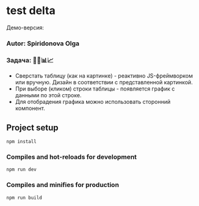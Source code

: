 # test delta

Демо-версия:

### Autor: Spiridonova Olga

### Задача: 👨‍💼📊📈

-   Сверстать таблицу (как на картинке) - реактивно JS-фреймворком или вручную. Дизайн в соответствии с представленной картинкой.
-   При выборе (кликом) строки таблицы - появляется график с данными по этой строке.
-   Для отобрадения графика можно использовать сторонний компонент.

## Project setup

```
npm install
```

### Compiles and hot-reloads for development

```
npm run dev
```

### Compiles and minifies for production

```
npm run build
```

